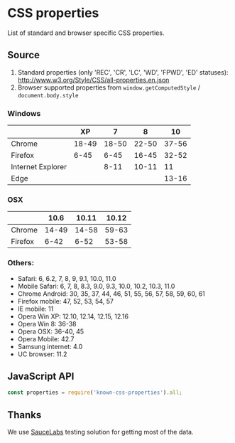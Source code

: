 # CSS properties

List of standard and browser specific CSS properties.

## Source

1. Standard properties (only 'REC', 'CR', 'LC', 'WD', 'FPWD', 'ED' statuses): http://www.w3.org/Style/CSS/all-properties.en.json
2. Browser supported properties from `window.getComputedStyle` / `document.body.style`

### Windows
|                   | XP     | 7      | 8      | 10     |
| ----------------- | ------ | ------ | ------ | ------ |
| Chrome            | 18-49  | 18-50  | 22-50  | 37-56  |
| Firefox           | 6-45   | 6-45   | 16-45  | 32-52  |
| Internet Explorer |        | 8-11   | 10-11  | 11     |
| Edge              |        |        |        | 13-16  |

### OSX
|                   | 10.6  | 10.11  | 10.12  |
| ----------------- | ----- | ------ | ------ |
| Chrome            | 14-49 | 14-58  | 59-63  |
| Firefox           | 6-42  | 6-52   | 53-58  |

### Others:

- Safari: 6, 6.2, 7, 8, 9, 9.1, 10.0, 11.0
- Mobile Safari: 6, 7, 8, 8.3, 9.0, 9.3, 10.0, 10.2, 10.3, 11.0
- Chrome Android: 30, 35, 37, 44, 46, 51, 55, 56, 57, 58, 59, 60, 61
- Firefox mobile: 47, 52, 53, 54, 57
- IE mobile: 11
- Opera Win XP: 12.10, 12.14, 12.15, 12.16
- Opera Win 8: 36-38
- Opera OSX: 36-40, 45
- Opera Mobile: 42.7
- Samsung internet: 4.0
- UC browser: 11.2

## JavaScript API

```js
const properties = require('known-css-properties').all;
```

## Thanks

We use [SauceLabs](https://saucelabs.com) testing solution for getting most of the data.
